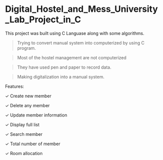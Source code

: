 # Digital_Hostel_and_Mess_University_Lab_Project_in_C

This project was built using C Languase along with some algorithms.


> Trying to convert manual system into computerized by using C program.

> Most of the hostel management are not computerized

> They have used pen and paper to record data.

> Making digitalization into a manual system.



Features:

✓ Create new member

✓ Delete any member

✓ Update member information

✓ Display full list

✓ Search member

✓ Total number of member

✓ Room allocation
